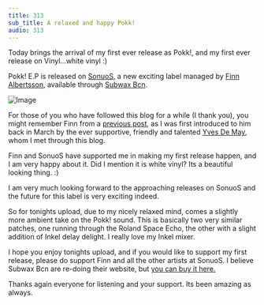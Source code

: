 ```yaml
---
title: 313
sub_title: A relaxed and happy Pokk!
audio: 313
---
```

Today brings the arrival of my first ever release as Pokk!, and my first ever release on Vinyl…white vinyl :)

Pokk! E.P is released on <a href="http://www.facebook.com/sonuos.records" title="SonuoS">SonuoS</a>, a new exciting label managed by <a href="http://www.residentadvisor.net/profile/finn.of.tomland" title="Finn Albertsson">Finn Albertsson</a>, available through <a href="http://www.facebook.com/Subwax" title="Subwax Bcn">Subwax Bcn</a>. 

![Image](/assets/img/Snd-313.png)

For those of you who have followed this blog for a while (I thank you), you might remember Finn from a <a href="http://www.mono-log.org/snd_105/" title="previous post">previous post</a>, as I was first introduced to him back in March by the ever supportive, friendly and talented <a href="http://www.knobsounds.com/" title="Yves De May">Yves De May</a>, whom I met through this blog.

Finn and SonuoS have supported me in making my first release happen, and I am very happy about it. Did I mention it is white vinyl? Its a beautiful looking thing. :)

I am very much looking forward to the approaching releases on SonuoS and the future for this label is very exciting indeed.

So for tonights upload, due to my nicely relaxed mind, comes a slightly more ambient take on the Pokk! sound. This is basically two very similar patches, one running through the Roland Space Echo, the other with a slight addition of Inkel delay delight. I really love my Inkel mixer.

I hope you enjoy tonights upload, and if you would like to support my first release, please do support Finn and all the other artists at SonuoS. I believe Subwax Bcn are re-doing their website, but <a href="http://www.discogs.com/sell/list?release_id=3848622&ev=rb" title="you can buy it here.">you can buy it here.</a>

Thanks again everyone for listening and your support. Its been amazing as always.